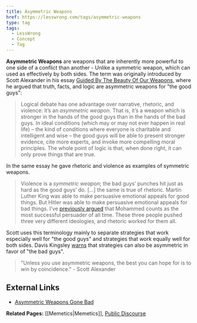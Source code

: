 ```yaml
---
title: Asymmetric Weapons
href: https://lesswrong.com/tags/asymmetric-weapons
type: tag
tags:
  - LessWrong
  - Concept
  - Tag
---
```


**Asymmetric Weapons** are weapons that are inherently more powerful to one side of a conflict than another - Unlike a symmetric weapon, which can used as effectively by both sides. The term was originally introduced by Scott Alexander in his essay [Guided By The Beauty Of Our Weapons](https://www.lesswrong.com/posts/qajfiXo5qRThZQG7s/guided-by-the-beauty-of-our-weapons), where he argued that truth, facts, and logic are asymmetric weapons for "the good guys":

> Logical debate has one advantage over narrative, rhetoric, and violence: it’s an *asymmetric weapon*. That is, it’s a weapon which is stronger in the hands of the good guys than in the hands of the bad guys. In ideal conditions (which may or may not ever happen in real life) – the kind of conditions where everyone is charitable and intelligent and wise – the good guys will be able to present stronger evidence, cite more experts, and invoke more compelling moral principles. The whole point of logic is that, when done right, it can only prove things that are true.

In the same essay he gave rhetoric and violence as examples of symmetric weapons.

> Violence is a *symmetric weapon*; the bad guys’ punches hit just as hard as the good guys’ do. \[...\] the same is true of rhetoric. Martin Luther King was able to make persuasive emotional appeals for good things. But Hitler was able to make persuasive emotional appeals for bad things. I’ve [previously argued](https://slatestarscratchpad.tumblr.com/post/103708539246/nostalgebraist-at-various-points-bostrom-like) that Mohammed counts as the most successful persuader of all time. These three people pushed three very different ideologies, and rhetoric worked for them all. 

Scott uses this terminology mainly to separate strategies that work especially well for "the good guys" and strategies that work equally well for both sides. Davis Kingsley [warns](https://www.lesswrong.com/posts/Nd5KiuN8pPBrMT82Z/asymmetric-weapons-aren-t-always-on-your-side-1) that strategies can also be asymmetric in favor of "the bad guys".

> "Unless you use asymmetric weapons, the best you can hope for is to win by coincidence." - Scott Alexander

External Links
--------------

*   [Asymmetric Weapons Gone Bad](https://slatestarcodex.com/2019/06/06/asymmetric-weapons-gone-bad/)

**Related Pages:** [[Memetics|Memetics]], [Public Discourse](https://www.lesswrong.com/tag/public-discourse)
